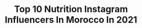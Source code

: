 ---
title: Top 10 Nutrition Instagram Influencers In Morocco In 2021
description: >-
  Find top nutrition Instagram influencers in Morocco in 2021. Most popular hashtags: #happy #love #picoftheday.
platform: Instagram
hits: 9
text_top: Identify the most popular Instagram accounts on inBeat.
text_bottom: inBeat aggregates 9 Instagram influencers like this in Morocco for you to connect with.
profiles:
  - username: "my_workout_routine"
    fullname: >-
      My Workout Routine (salma)
    bio: >-
      🇲🇦 * PROUDLY DIABETIC (T1D) 💉 *CROSSFIT 🏋🏻‍♀️ / *NUTRITION 🍴🍏/ *LIFESTYLE ✌🏼 *@adidas FRIEND ✨
    location: "Morocco"
    followers: 79050
    engagement: 732
    commentsToLikes: 0.009744
    id: ck137jznfbxdg0i195rpszo37
    verified: false
    hashtags: "#unstoppable, #diabetesmoment, #stayhome, #staysafe"
  - username: "nabillayachiofficiel"
    fullname: >-
      Nabil Layachi
    bio: >-
      🍏 Nutritionniste #Sabahiyat2M Founder of the concept : #Menghedanebda FB : Nabillayachiofficiel 👻 : Nabillayachi 📬 : Contact@nabillayachi.com
    location: "Morocco"
    followers: 307351
    engagement: 33
    commentsToLikes: 0.031115
    id: ck55n99u85q9v0i11x10bx74l
    verified: true
    hashtags: ""
  - username: "oelmekkaoui"
    fullname: >-
      Omar El Mekkaoui
    bio: >-
      • Oelmekkaoui.partners@gmail.com 📩 • 🧠 @orecrutementsmaroc 💡 • ❗️YouTube : Omar El Mekkaoui • 🇲🇦 مغربي 🇲🇦 • Because every picture tells a story 👁
    location: "Morocco"
    followers: 120298
    engagement: 1588
    commentsToLikes: 0.048659
    id: ck8t4by6t67oi0j78f92p3qvm
    verified: false
    hashtags: "#taghazout, #hamdoulah, #family, #project"
  - username: "abdelfattah.eloufir"
    fullname: >-
      Abdelfattah El Oufir
    bio: >-
      {وَعَسَىٰ أَن تَكْرَهُوا شَيْئًا وَهُوَ خَيْرٌ لَّكُمْ ۖ وَعَسَىٰ أَن تُحِبُّوا شَيْئًا وَهُوَ شَرٌّ لَّكُمْ} •model 📩: abdelfatah.eloufir@gmail.com
    location: "Morocco"
    followers: 52626
    engagement: 1286
    commentsToLikes: 0.026547
    id: ck0w15pjphouu0i19toaf5823
    verified: false
    hashtags: "#tbt, #instagood, #igdaily, #fashion"
  - username: "alibelabess"
    fullname: >-
      علي بلعباس
    bio: >-
      •𝙢𝙤𝙙𝙚𝙡 & 𝙖𝙘𝙩𝙤𝙧 •𝙄𝙣𝙛𝙡𝙪𝙚𝙣𝙘𝙚𝙧 📩𝐅𝐨𝐫 𝐛𝐮𝐬𝐢𝐧𝐞𝐬𝐬 : 𝙖𝙡𝙞.𝙗𝙚𝙡𝙖𝙗𝙗𝙚𝙨𝙨@𝙜𝙢𝙖𝙞𝙡.𝙘𝙤𝙢 📍𝙢𝙤𝙧𝙤𝙘𝙘𝙤 🇲🇦
    location: "Morocco"
    followers: 352465
    engagement: 172
    commentsToLikes: 0.035957
    id: ck9hcu0hvmyxn0j78g25nmnc3
    verified: false
    hashtags: "#instalove, #beautiful, #cute, #girl"
  - username: "soufianeballouk_"
    fullname: >-
      Soufianeballouk
    bio: >-
      Newaccount personnel coach Soufian Ballouk-Fitness YouTuber-model 📍Marrakech,Morocco Men’s physic champ 🇲🇦🦍 Link to my last video 📩Ballouk.fitness@g.c
    location: "Morocco"
    followers: 37891
    engagement: 1350
    commentsToLikes: 0.014905
    id: ckap5kmpbc3qi0i78uedhl2cv
    verified: false
    hashtags: "#moroccangorilla, #gym, #blackandwhite, #blackpower"
  - username: "saad_boujekka"
    fullname: >-
      facebook: saad boujekka
    bio: >-
      Desert force winner 2016 🏆 / trainer National team trainer🇲🇦🇲🇦 3rd world 🥉 3 times african 🏅🏅🏅 Arab Championship 🏅 15 x 🏅 times 🇲🇦
    location: "Morocco"
    followers: 9371
    engagement: 377
    commentsToLikes: 0.035056
    id: ck0w4ywf7133p0i1965rn5ljm
    verified: false
    hashtags: "#wushu, #champion, #mma, #sanda"
  - username: "the_linspo"
    fullname: >-
      Lindsay Posocco
    bio: >-
      How to ~⁣ Do simple things to improve your life. 🪐⁣ ⁣ ⁣
    location: "Morocco"
    followers: 15285
    engagement: 328
    commentsToLikes: 0.119867
    id: ck6u0pqilh2r80j71jky7xld4
    verified: false
    hashtags: "#quarantrio, #dairyfree, #linspocalmseries, #linspoaffirmations"
  - username: "daphnesdeliciousdishes"
    fullname: >-
      Daphne Hari
    bio: >-
      Mom of 3 👶🏻👧🏻👧🏼, Chef of my hubbie athlete🥊💯 Healthy & Nutritious I don't count calories 🙅🏼‍♀️ Business inquiries -》📧 info@daphnesdishes.com
    location: "Morocco"
    followers: 89206
    engagement: 501
    commentsToLikes: 0.024617
    id: ck0vzhebf942b0i19bra0a4ki
    verified: false
    hashtags: "#lowcarb, #kidsproof, #nutritiousbreakfast, #yoghurt"
---